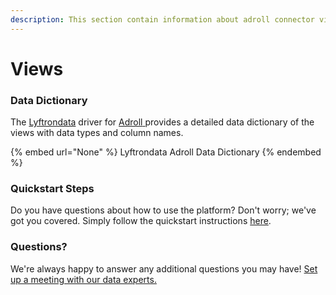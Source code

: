 ```yaml
---
description: This section contain information about adroll connector views information
---
```


# Views

### Data Dictionary

The [Lyftrondata](https://www.lyftrondata.com/) driver for [Adroll](None/)[ ](https://www.lyftrondata.com/integration/adroll/)provides a detailed data dictionary of the views with data types and column names.

{% embed url="None" %}
Lyftrondata Adroll Data Dictionary
{% endembed %}

### Quickstart Steps

Do you have questions about how to use the platform? Don't worry; we've got you covered. Simply follow the quickstart instructions [here](../README.md).

### Questions? <a href="#questions" id="questions"></a>

We're always happy to answer any additional questions you may have! [Set up a meeting with our data experts.](https://www.lyftrondata.com/book-a-meeting/)


